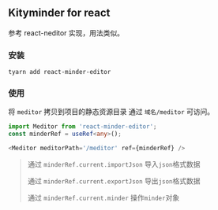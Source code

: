 ## Kityminder for react

参考 react-neditor 实现，用法类似。

### 安装
`tyarn add react-minder-editor`

### 使用

将 `meditor` 拷贝到项目的静态资源目录 通过 `域名/meditor` 可访问。

```ts
import Meditor from 'react-minder-editor';
const minderRef = useRef<any>();

<Meditor meditorPath='/meditor' ref={minderRef} />

```

> 通过 `minderRef.current.importJson` 导入`json`格式数据
> 
> 通过 `minderRef.current.exportJson` 导出`json`格式数据
> 
> 通过 `minderRef.current.minder` 操作`minder`对象